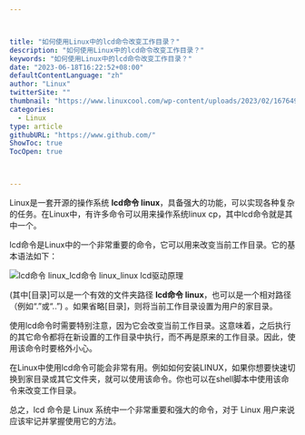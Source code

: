 ```yaml
---



title: "如何使用Linux中的lcd命令改变工作目录？"
description: "如何使用Linux中的lcd命令改变工作目录？"
keywords: "如何使用Linux中的lcd命令改变工作目录？"
date: "2023-06-18T16:22:52+08:00"
defaultContentLanguage: "zh"
author: "Linux"
twitterSite: ""
thumbnail: "https://www.linuxcool.com/wp-content/uploads/2023/02/1676498556677_1.png"
categories:
  - Linux
type: article
githubURL: "https://www.github.com/"
ShowToc: true
TocOpen: true



---
```


Linux是一套开源的操作系统 **lcd命令 linux**，具备强大的功能，可以实现各种复杂的任务。在Linux中，有许多命令可以用来操作系统linux cp，其中lcd命令就是其中一个。

lcd命令是Linux中的一个非常重要的命令，它可以用来改变当前工作目录。它的基本语法如下：

![lcd命令 linux_lcd命令 linux_linux lcd驱动原理](https://www.linuxcool.com/wp-content/uploads/2023/02/1676498556677_1.png)

(其中[目录]可以是一个有效的文件夹路径 **lcd命令 linux**，也可以是一个相对路径（例如“.”或“..”) 。如果省略[目录]，则将当前工作目录设置为用户的家目录。

使用lcd命令时需要特别注意，因为它会改变当前工作目录。这意味着，之后执行的其它命令都将在新设置的工作目录中执行，而不再是原来的工作目录。因此，使用该命令时要格外小心。

在Linux中使用lcd命令可能会非常有用。例如如何安装LINUX，如果你想要快速切换到家目录或其它文件夹，就可以使用该命令。你也可以在shell脚本中使用该命令来改变工作目录。

总之，lcd 命令是 Linux 系统中一个非常重要和强大的命令，对于 Linux 用户来说应该牢记并掌握使用它的方法。